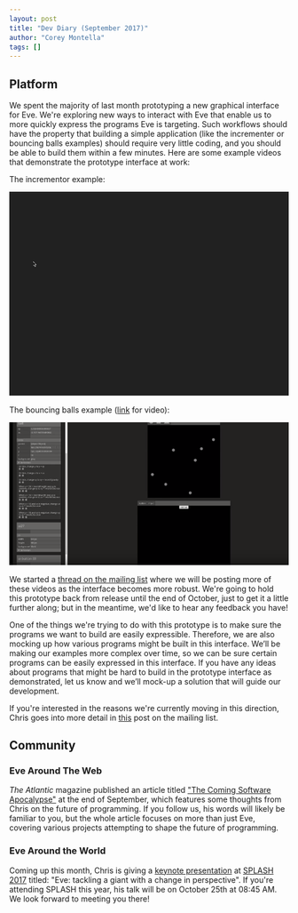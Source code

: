 ```yaml
---
layout: post
title: "Dev Diary (September 2017)"
author: "Corey Montella"
tags: []
---
```


## Platform

We spent the majority of last month prototyping a new graphical interface for Eve. We're exploring new ways to interact with Eve that enable us to more quickly express the programs Eve is targeting. Such workflows should have the property that building a simple application (like the incrementer or bouncing balls examples) should require very little coding, and you should be able to build them within a few minutes. Here are some example videos that demonstrate the prototype interface at work:

The incrementor example:

<center>
<img src="/images/incrementer.gif">
</center>

The bouncing balls example ([link](https://www.youtube.com/watch?v=zenELksXotI&feature=youtu.be) for video): 

<center>
<a href="https://www.youtube.com/watch?v=zenELksXotI&feature=youtu.be"><img src="/images/bouncing.png"></a>
</center>

We started a [thread on the mailing list](https://groups.google.com/forum/#!topic/eve-talk/tLgrw4zlc5U) where we will be posting more of these videos as the interface becomes more robust. We're going to hold this prototype back from release until the end of October, just to get it a little further along; but in the meantime, we'd like to hear any feedback you have! 

One of the things we're trying to do with this prototype is to make sure the programs we want to build are easily expressible. Therefore, we are also mocking up how various programs might be built in this interface. We’ll be making our examples more complex over time, so we can be sure certain programs can be easily expressed in this interface. If you have any ideas about programs that might be hard to build in the prototype interface as demonstrated, let us know and we’ll mock-up a solution that will guide our development.

If you're interested in the reasons we're currently moving in this direction, Chris goes into more detail in [this](https://groups.google.com/d/msg/eve-talk/tLgrw4zlc5U/VTF1jtEHAAAJ) post on the mailing list.

## Community

### Eve Around The Web

*The Atlantic* magazine published an article titled ["The Coming Software Apocalypse"](https://www.theatlantic.com/technology/archive/2017/09/saving-the-world-from-code/540393/) at the end of September, which features some thoughts from Chris on the future of programming. If you follow us, his words will likely be familiar to you, but the whole article focuses on more than just Eve, covering various projects attempting to shape the future of programming.

### Eve Around the World

Coming up this month, Chris is giving a [keynote presentation](https://2017.splashcon.org/event/splash-2017-keynotes-splash-2017-keynote-eve-tackling-a-giant-with-a-change-in-perspective) at [SPLASH 2017](https://2017.splashcon.org/home) titled: "Eve: tackling a giant with a change in perspective". If you're attending SPLASH this year, his talk will be on October 25th at 08:45 AM. We look forward to meeting you there!
